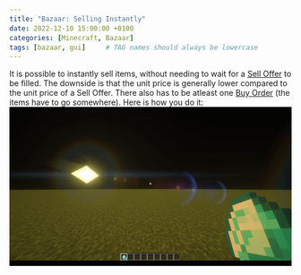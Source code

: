 ```yaml
---
title: "Bazaar: Selling Instantly"
date: 2022-12-10 15:00:00 +0100
categories: [Minecraft, Bazaar]
tags: [bazaar, gui]     # TAG names should always be lowercase
---
```


It is possible to instantly sell items, without needing to wait for a [Sell Offer]({{site.baseurl}}/posts/bazaar-sell-offer) to be filled. The downside is that the unit price is generally lower compared to the unit price of a Sell Offer. There also has to be atleast one [Buy Order]({{site.baseurl}}/posts/bazaar-buy-order) (the items have to go somewhere). Here is how you do it:
![Selling Instantly](/assets/bazaar/bz_sell_insta.gif "Selling Instantly")